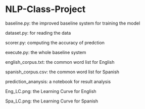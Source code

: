 # NLP-Class-Project
baseline.py: the improved baseline system for training the model

dataset.py: for reading the data

scorer.py: computing the accuracy of predction 

execute.py:  the whole baseline system

english_corpus.txt: the common word list for English

spanish_corpus.csv: the common word list for Spanish

prediction_ananysis: a notebook for result analysis

Eng_LC.png: the Learning Curve for English

Spa_LC.png: the Learning Curve for Spanish
